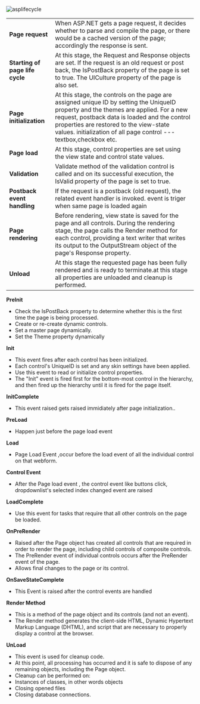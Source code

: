 ![asplifecycle](https://user-images.githubusercontent.com/67995958/131241021-f4a37166-0680-488d-ac96-4ac7fa4e3e8f.PNG)



| |  |
| ----------- | ----------------- |
| **Page request** |  When ASP.NET gets a page request, it decides whether to parse and compile the page, or there would be a cached version of the page; accordingly the response is sent. |
|**Starting of page life cycle**       | At this stage, the Request and Response objects are set. If the request is an old request or post back, the IsPostBack property of the page is set to true. The UICulture property of the page is also set.           |
|**Page initialization**      | At this stage, the controls on the page are assigned unique ID by setting the UniqueID property and the themes are applied. For a new request, postback data is loaded and the control properties are restored to the view-state values.  initialization of all page control --- textbox,checkbox etc.            |
|**Page load**       | At this stage, control properties are set using the view state and control state values.            |
| **Validation**       | Validate method of the validation control is called and on its successful execution, the IsValid property of the page is set to true.         |
| **Postback event handling**       |  If the request is a postback (old request), the related event handler is invoked.   event is triger when same page is loaded again            |
| **Page rendering**       |Before rendering, view state is saved for the page and all controls. During the rendering stage, the page calls the Render method for each control, providing a text writer that writes its output to the OutputStream object of the page's Response property.             |
| **Unload**       |At this stage the requested page has been fully rendered and is ready to terminate.at this stage all properties are unloaded and cleanup is performed.          |

**PreInit**
- Check the IsPostBack property to determine whether this is the first time the page is being processed.
- Create or re-create dynamic controls.
- Set a master page dynamically.
- Set the Theme property dynamically

**Init**
- This event fires after each control has been initialized.
- Each control's UniqueID is set and any skin settings have been applied.
- Use this event to read or initialize control properties.
- The "Init" event is fired first for the bottom-most control in the hierarchy, and then fired up the hierarchy until it is fired for the page itself.

**InitComplete**
- This event raised gets raised immidiately after page initialization..

**PreLoad**
- Happen just before the page load event

**Load**
- Page Load Event ,occur before the load event of all the individual control on that webform.

**Control Event**
- After the Page load event , the control event like buttons click, dropdownlist's selected index changed event are raised

**LoadComplete**
- Use this event for tasks that require that all other controls on the page be loaded.

**OnPreRender**
- Raised after the Page object has created all controls that are required in order to render the page, including child controls of composite controls.
- The PreRender event of individual controls occurs after the PreRender event of the page.
- Allows final changes to the page or its control.

**OnSaveStateComplete**
- This Event is raised after the control events are handled


**Render Method**
- This is a method of the page object and its controls (and not an event).
- The Render method generates the client-side HTML, Dynamic Hypertext Markup Language (DHTML), and script that are necessary to properly display a control at the browser.

**UnLoad**
- This event is used for cleanup code.
- At this point, all processing has occurred and it is safe to dispose of any remaining objects, including the Page object.
- Cleanup can be performed on:
- Instances of classes, in other words objects
- Closing opened files
- Closing database connections.
